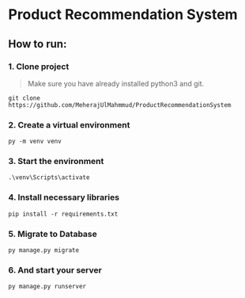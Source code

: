 # Product Recommendation System

## How to run:
### 1. Clone project
> Make sure you have already installed python3 and git.
```
git clone https://github.com/MeherajUlMahmmud/ProductRecommendationSystem
```

### 2. Create a virtual environment
```
py -m venv venv
```
### 3. Start the environment
```
.\venv\Scripts\activate
```
### 4. Install necessary libraries
```
pip install -r requirements.txt
```
### 5. Migrate to Database
```
py manage.py migrate
```
### 6. And start your server
```
py manage.py runserver
```
